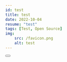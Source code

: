 ```yaml
---
id: test
title: test
date: 2022-10-04
resume: "test"
tags: [Test, Open Source]
img: 
    src: /favicon.png
    alt: test
---
```



<script>
  import Button from "@components/global/Button.svelte";
  import { ButtonE } from "@inc/type";
</script>

<Button type={ButtonE.Link} label="Click on my!" ></Button>
